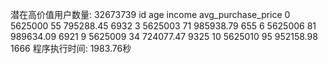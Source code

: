 潜在高价值用户数量: 32673739
         id  age     income  avg_purchase_price
0   5625000   55  795288.45                6932
3   5625003   71  985938.79                 655
6   5625006   81  989634.09                6921
9   5625009   34  724077.47                9325
10  5625010   95  952158.98                1666
程序执行时间: 1983.76秒
